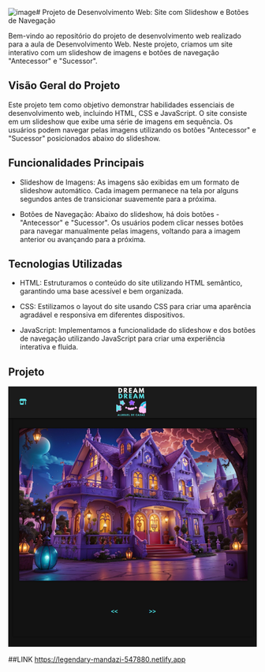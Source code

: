 ![image](https://github.com/Zehguto/slideshow/assets/101606400/71861ae9-e6cd-4bad-abad-1c5867d90bae)# Projeto de Desenvolvimento Web: Site com Slideshow e Botões de Navegação

Bem-vindo ao repositório do projeto de desenvolvimento web realizado para a aula de Desenvolvimento Web. Neste projeto, criamos um site interativo com um slideshow de imagens e botões de navegação "Antecessor" e "Sucessor".

## Visão Geral do Projeto

Este projeto tem como objetivo demonstrar habilidades essenciais de desenvolvimento web, incluindo HTML, CSS e JavaScript. O site consiste em um slideshow que exibe uma série de imagens em sequência. Os usuários podem navegar pelas imagens utilizando os botões "Antecessor" e "Sucessor" posicionados abaixo do slideshow.

## Funcionalidades Principais

- Slideshow de Imagens: As imagens são exibidas em um formato de slideshow automático. Cada imagem permanece na tela por alguns segundos antes de transicionar suavemente para a próxima.

- Botões de Navegação: Abaixo do slideshow, há dois botões - "Antecessor" e "Sucessor". Os usuários podem clicar nesses botões para navegar manualmente pelas imagens, voltando para a imagem anterior ou avançando para a próxima.

## Tecnologias Utilizadas

- HTML: Estruturamos o conteúdo do site utilizando HTML semântico, garantindo uma base acessível e bem organizada.

- CSS: Estilizamos o layout do site usando CSS para criar uma aparência agradável e responsiva em diferentes dispositivos.

- JavaScript: Implementamos a funcionalidade do slideshow e dos botões de navegação utilizando JavaScript para criar uma experiência interativa e fluida.

## Projeto
![Texto Alternativo](site.png)

##LINK
https://legendary-mandazi-547880.netlify.app

